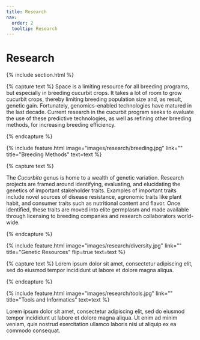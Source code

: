 ```yaml
---
title: Research
nav:
  order: 2
  tooltip: Research
---
```


# <i class="fas fa-dna"></i>Research

{% include section.html %}

{% capture text %}
Space is a limiting resource for all breeding programs, but especially in breeding cucurbit crops. 
It takes a lot of room to grow cucurbit crops, thereby limiting breeding population size and, as result, genetic gain.
Fortunately, genomics-enabled technologies have matured in the last decade.
Current research in the cucurbit program seeks to evaluate the use of these predictive technologies, as well as refining other breeding methods, for increasing breeding efficiency. 

{% endcapture %}

{%
  include feature.html
  image="images/research/breeding.jpg"
  link=""
  title="Breeding Methods"
  text=text
%}

{% capture text %}

The *Cucurbita* genus is home to a wealth of genetic variation.
Research projects are framed around identifying, evaluating, and elucidating the genetics of important stakeholder traits.
Examples of important traits include novel sources of disease resistance, agronomic traits like plant habit, and consumer traits such as nutritional content and flavor.
Once identified, these traits are moved into elite germplasm and made available through licensing to breeding companies and research collaborators world-wide.


{% endcapture %}

{%
  include feature.html
  image="images/research/diversity.jpg"
  link=""
  title="Genetic Resources"
  flip=true
  text=text
%}

{% capture text %}
Lorem ipsum dolor sit amet, consectetur adipiscing elit, sed do eiusmod tempor incididunt ut labore et dolore magna aliqua.

{% endcapture %}

{%
  include feature.html
  image="images/research/tools.jpg"
  link=""
  title="Tools and Informatics"
  text=text
%}

Lorem ipsum dolor sit amet, consectetur adipiscing elit, sed do eiusmod tempor incididunt ut labore et dolore magna aliqua.
Ut enim ad minim veniam, quis nostrud exercitation ullamco laboris nisi ut aliquip ex ea commodo consequat.



